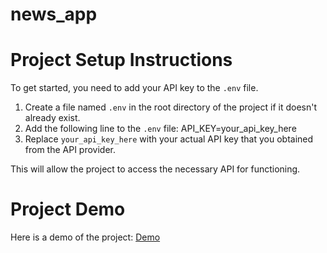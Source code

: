 # news_app

# Project Setup Instructions

To get started, you need to add your API key to the `.env` file.

1. Create a file named `.env` in the root directory of the project if it doesn't already exist.
2. Add the following line to the `.env` file: API_KEY=your_api_key_here
3. Replace `your_api_key_here` with your actual API key that you obtained from the API provider.

This will allow the project to access the necessary API for functioning.

# Project Demo

Here is a demo of the project: [Demo](https://drive.google.com/file/d/108jPnuBNuRSKcASOucO2a3c1Fi47kVMs/view?usp=drive_link)

